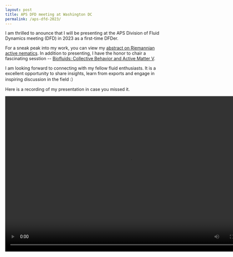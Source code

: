 ```yaml
---
layout: post
title: APS DFD meeting at Washington DC
permalink: /aps-dfd-2023/
---
```

I am thrilled to anounce that I will be presenting at the APS Division of Fluid Dynamics meeting (DFD) in 2023 as a first-time DFDer. 

For a sneak peak into my work, you can view my [abstract on Riemannian active nematics](https://meetings.aps.org/Meeting/DFD23/Session/X01.11).
In addition to presenting, I have the honor to chair a fascinating sesstion -- [Biofluids: Collective Behavior and Active Matter V](https://meetings.aps.org/Meeting/DFD23/Session/ZC07). 

I am looking forward to connecting with my fellow fluid enthusiasts. 
It is a excellent opportunity to share insights, learn from exports and engage in inspiring discussion in the field :）

Here is a recording of my presentation in case you missed it.

<div style="text-align:center;">
<video width="800" height="500" controls>
  <source src="../assets/videos/production.mp4" type="video/mp4">
</video>
</div>


